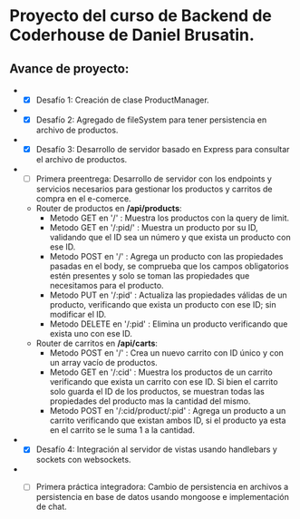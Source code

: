 # Proyecto del curso de Backend de Coderhouse de Daniel Brusatin.

## Avance de proyecto:
* - [x] Desafío 1: Creación de clase ProductManager.
* - [x] Desafío 2: Agregado de fileSystem para tener persistencia en archivo de productos.
* - [x] Desafío 3: Desarrollo de servidor basado en Express para consultar el archivo de productos.
* - [ ] Primera preentrega: Desarrollo de servidor con los endpoints y servicios necesarios para gestionar los productos y carritos de compra en el e-comerce.
  * Router de productos en **/api/products**:
    * Metodo GET en '/' : Muestra los productos con la query de limit.
    * Metodo GET en '/:pid/' : Muestra un producto por su ID, validando que el ID sea un número y que exista un producto con ese ID.
    * Metodo POST en '/' : Agrega un producto con las propiedades pasadas en el body, se comprueba que los campos obligatorios estén presentes y solo se toman las propiedades que necesitamos para el producto.
    * Metodo PUT en '/:pid' : Actualiza las propiedades válidas de un producto, verificando que exista un producto con ese ID; sin modificar el ID.
    * Metodo DELETE en '/:pid' : Elimina un producto verificando que exista uno con ese ID.
  * Router de carritos en **/api/carts**:
    * Metodo POST en '/' : Crea un nuevo carrito con ID único y con un array vacío de productos.
    * Metodo GET en '/:cid' : Muestra los productos de un carrito verificando que exista un carrito con ese ID. Si bien el carrito solo guarda el ID de los productos, se muestran todas las propiedades del producto mas la cantidad del mismo.
    * Metodo POST en '/:cid/product/:pid' : Agrega un producto a un carrito verificando que existan ambos ID, si el producto ya esta en el carrito se le suma 1 a la cantidad.
* - [x] Desafío 4: Integración al servidor de vistas usando handlebars y sockets con websockets.
* - [ ] Primera práctica integradora: Cambio de persistencia en archivos a persistencia en base de datos usando mongoose e implementación de chat.

